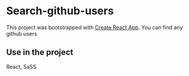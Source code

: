 # Search-github-users

This project was bootstrapped with [Create React App](https://github.com/facebook/create-react-app).
You can find any github users

## Use in the project

React, SaSS
